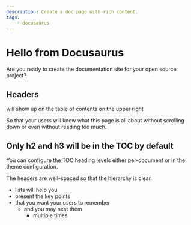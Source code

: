 ```yaml
---
description: Create a doc page with rich content.
tags:
    - docusaurus
---
```


# Hello from Docusaurus

Are you ready to create the documentation site for your open source project?

## Headers

will show up on the table of contents on the upper right

So that your users will know what this page is all about without scrolling down or even without reading too much.

## Only h2 and h3 will be in the TOC by default

You can configure the TOC heading levels either per-document or in the theme configuration.

The headers are well-spaced so that the hierarchy is clear.

- lists will help you
- present the key points
- that you want your users to remember
  - and you may nest them
    - multiple times
